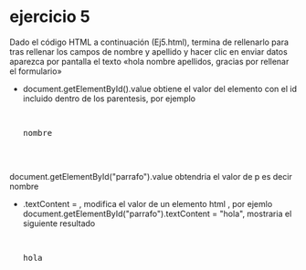 # ejercicio 5

Dado el código HTML a continuación (Ej5.html), termina de rellenarlo para tras rellenar los 
campos de nombre y apellido y hacer clic en enviar datos aparezca por pantalla el texto «hola 
nombre apellidos, gracias por rellenar el formulario»

- document.getElementById().value obtiene el valor del elemento con el id incluido dentro de los parentesis, por ejemplo

    <pre>
    <p id="parrafo">nombre</p>
    </pre>

document.getElementById("parrafo").value obtendria el valor de p es decir nombre

- .textContent = , modifica el valor de un elemento html , por ejemlo document.getElementById("parrafo").textContent = "hola", mostraria el siguiente resultado

    <pre>
    <p id="parrafo">hola<p>
    </pre>